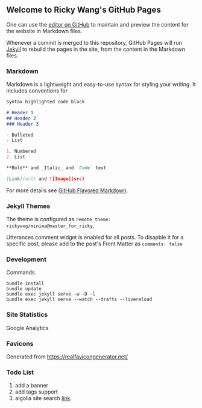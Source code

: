 ## Welcome to Ricky Wang's GitHub Pages

One can use the [editor on GitHub](https://github.com/rickywxg/rickywxg.github.io/edit/master/README.md) to maintain and preview the content for the website in Markdown files.

Whenever a commit is merged to this repository, GitHub Pages will run [Jekyll](https://jekyllrb.com/) to rebuild the pages in the site, from the content in the Markdown files.

### Markdown

Markdown is a lightweight and easy-to-use syntax for styling your writing. It includes conventions for

```markdown
Syntax highlighted code block

# Header 1
## Header 2
### Header 3

- Bulleted
- List

1. Numbered
2. List

**Bold** and _Italic_ and `Code` text

[Link](url) and ![Image](src)
```

For more details see [GitHub Flavored Markdown](https://guides.github.com/features/mastering-markdown/).

### Jekyll Themes

The theme is configured as `remote_theme: rickywxg/minima@master_for_ricky`.

Utterances comment widget is enabled for all posts. To disapble it for a specific post, please add to the post's
Front Matter as `comments: false`

### Development

Commands.
```shell
bundle install
bundle update
bundle exec jekyll serve -w -D -l
bundle exec jekyll serve --watch --drafts --livereload
```

### Site Statistics
Google Analytics

### Favicons
Generated from https://realfavicongenerator.net/

### Todo List

1. add a banner
2. add tags support
3. algolia site search [link](https://community.algolia.com/jekyll-algolia/).
